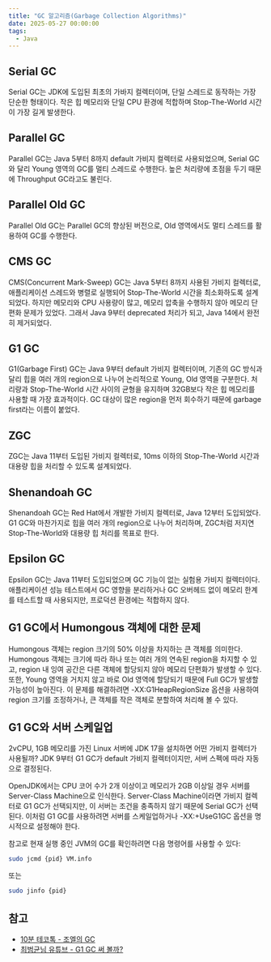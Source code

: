 ```yaml
---
title: "GC 알고리즘(Garbage Collection Algorithms)"
date: 2025-05-27 00:00:00
tags: 
  - Java
---
```


## Serial GC

Serial GC는 JDK에 도입된 최초의 가바지 컬렉터이며, 단일 스레드로 동작하는 가장 단순한 형태이다. 
작은 힙 메모리와 단일 CPU 환경에 적합하며 Stop-The-World 시간이 가장 길게 발생한다.

## Parallel GC

Parallel GC는 Java 5부터 8까지 default 가비지 컬렉터로 사용되었으며, 
Serial GC와 달리 Young 영역의 GC를 멀티 스레드로 수행한다. 
높은 처리량에 초점을 두기 때문에 Throughput GC라고도 불린다.

## Parallel Old GC

Parallel Old GC는 Parallel GC의 향상된 버전으로, 
Old 영역에서도 멀티 스레드를 활용하여 GC를 수행한다.

## CMS GC

CMS(Concurrent Mark-Sweep) GC는 Java 5부터 8까지 사용된 가비지 컬렉터로, 
애플리케이션 스레드와 병렬로 실행되어 Stop-The-World 시간을 최소화하도록 설계되었다.
하지만 메모리와 CPU 사용량이 많고, 메모리 압축을 수행하지 않아 메모리 단편화 문제가 있었다.
그래서 Java 9부터 deprecated 처리가 되고, Java 14에서 완전히 제거되었다.

## G1 GC

G1(Garbage First) GC는 Java 9부터 default 가비지 컬렉터이며, 
기존의 GC 방식과 달리 힙을 여러 개의 region으로 나누어 논리적으로 Young, Old 영역을 구분한다. 
처리량과 Stop-The-World 시간 사이의 균형을 유지하며 32GB보다 작은 힙 메모리를 사용할 때 가장 효과적이다. 
GC 대상이 많은 region을 먼저 회수하기 때문에 garbage first라는 이름이 붙었다.

## ZGC

ZGC는 Java 11부터 도입된 가비지 컬렉터로, 
10ms 이하의 Stop-The-World 시간과 대용량 힙을 처리할 수 있도록 설계되었다.

## Shenandoah GC

Shenandoah GC는 Red Hat에서 개발한 가비지 컬렉터로, Java 12부터 도입되었다. 
G1 GC와 마찬가지로 힙을 여러 개의 region으로 나누어 처리하며, 
ZGC처럼 저지연 Stop-The-World와 대용량 힙 처리를 목표로 한다.

## Epsilon GC

Epsilon GC는 Java 11부터 도입되었으며 GC 기능이 없는 실험용 가비지 컬렉터이다. 
애플리케이션 성능 테스트에서 GC 영향을 분리하거나 GC 오버헤드 없이 메모리 한계를 테스트할 때 사용되지만, 
프로덕션 환경에는 적합하지 않다.

## G1 GC에서 Humongous 객체에 대한 문제

Humongous 객체는 region 크기의 50% 이상을 차지하는 큰 객체를 의미한다. 
Humongous 객체는 크기에 따라 하나 또는 여러 개의 연속된 region을 차지할 수 있고, 
region 내 잉여 공간은 다른 객체에 할당되지 않아 메모리 단편화가 발생할 수 있다. 
또한, Young 영역을 거치지 않고 바로 Old 영역에 할당되기 때문에 Full GC가 발생할 가능성이 높아진다. 
이 문제를 해결하려면 -XX:G1HeapRegionSize 옵션을 사용하여 region 크기를 조정하거나, 
큰 객체를 작은 객체로 분할하여 처리해 볼 수 있다.


## G1 GC와 서버 스케일업

2vCPU, 1GB 메모리를 가진 Linux 서버에 JDK 17을 설치하면 어떤 가비지 컬렉터가 사용될까?
JDK 9부터 G1 GC가 default 가비지 컬렉터이지만, 서버 스펙에 따라 자동으로 결정된다.

OpenJDK에서는 CPU 코어 수가 2개 이상이고 메모리가 2GB 이상일 경우 서버를 Server-Class Machine으로 인식한다. 
Server-Class Machine이라면 가비지 컬렉터로 G1 GC가 선택되지만, 
이 서버는 조건을 충족하지 않기 때문에 Serial GC가 선택된다. 
이처럼 G1 GC를 사용하려면 서버를 스케일업하거나 -XX:+UseG1GC 옵션을 명시적으로 설정해야 한다.

참고로 현재 실행 중인 JVM의 GC를 확인하려면 다음 명령어를 사용할 수 있다:

```bash
sudo jcmd {pid} VM.info
```

또는

```bash
sudo jinfo {pid}
```

## 참고

- [10분 테코톡 - 조엘의 GC](https://www.youtube.com/watch?v=FMUpVA0Vvjw)
- [최범균님 유튜브 - G1 GC 써 볼까?](https://www.youtube.com/watch?v=H4yuuYXK8_o)